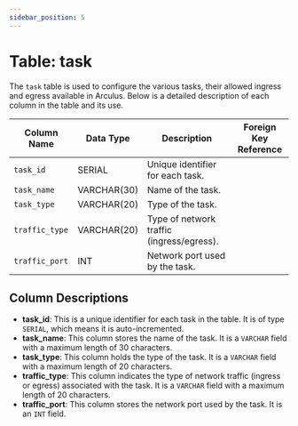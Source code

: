 ```yaml
---
sidebar_position: 5
---
```

# Table: task

The `task` table is used to configure the various tasks, their allowed ingress and egress available in Arculus. Below is a detailed description of each column in the table and its use.

| Column Name    | Data Type    | Description                              | Foreign Key Reference |
|----------------|--------------|------------------------------------------|-----------------------|
| `task_id`      | SERIAL       | Unique identifier for each task.         |                       |
| `task_name`    | VARCHAR(30)  | Name of the task.                        |                       |
| `task_type`    | VARCHAR(20)  | Type of the task.                        |                       |
| `traffic_type` | VARCHAR(20)  | Type of network traffic (ingress/egress).|                       |
| `traffic_port` | INT          | Network port used by the task.           |                       |

## Column Descriptions

- **task_id**: This is a unique identifier for each task in the table. It is of type `SERIAL`, which means it is auto-incremented.
- **task_name**: This column stores the name of the task. It is a `VARCHAR` field with a maximum length of 30 characters.
- **task_type**: This column holds the type of the task. It is a `VARCHAR` field with a maximum length of 20 characters.
- **traffic_type**: This column indicates the type of network traffic (ingress or egress) associated with the task. It is a `VARCHAR` field with a maximum length of 20 characters.
- **traffic_port**: This column stores the network port used by the task. It is an `INT` field.
